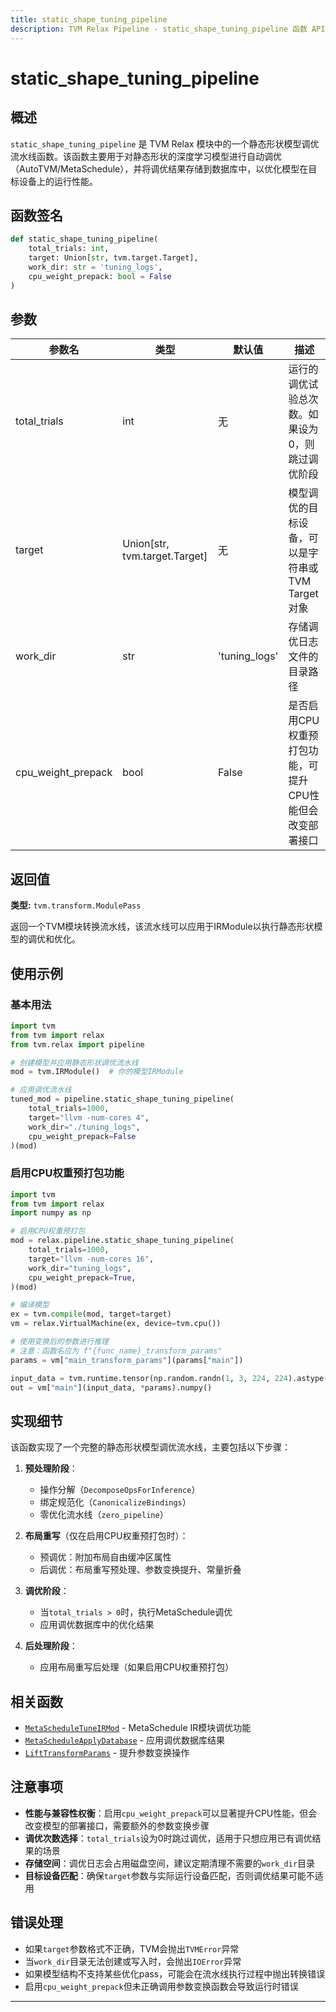 ```yaml
---
title: static_shape_tuning_pipeline
description: TVM Relax Pipeline - static_shape_tuning_pipeline 函数 API 文档
---
```


# static_shape_tuning_pipeline

## 概述

`static_shape_tuning_pipeline` 是 TVM Relax 模块中的一个静态形状模型调优流水线函数。该函数主要用于对静态形状的深度学习模型进行自动调优（AutoTVM/MetaSchedule），并将调优结果存储到数据库中，以优化模型在目标设备上的运行性能。

## 函数签名

```python
def static_shape_tuning_pipeline(
    total_trials: int, 
    target: Union[str, tvm.target.Target], 
    work_dir: str = 'tuning_logs', 
    cpu_weight_prepack: bool = False
)
```

## 参数

| 参数名 | 类型 | 默认值 | 描述 |
|--------|------|--------|------|
| total_trials | int | 无 | 运行的调优试验总次数。如果设为0，则跳过调优阶段 |
| target | Union[str, tvm.target.Target] | 无 | 模型调优的目标设备，可以是字符串或TVM Target对象 |
| work_dir | str | 'tuning_logs' | 存储调优日志文件的目录路径 |
| cpu_weight_prepack | bool | False | 是否启用CPU权重预打包功能，可提升CPU性能但会改变部署接口 |

## 返回值

**类型:** `tvm.transform.ModulePass`

返回一个TVM模块转换流水线，该流水线可以应用于IRModule以执行静态形状模型的调优和优化。

## 使用示例

### 基本用法

```python
import tvm
from tvm import relax
from tvm.relax import pipeline

# 创建模型并应用静态形状调优流水线
mod = tvm.IRModule()  # 你的模型IRModule

# 应用调优流水线
tuned_mod = pipeline.static_shape_tuning_pipeline(
    total_trials=1000,
    target="llvm -num-cores 4",
    work_dir="./tuning_logs",
    cpu_weight_prepack=False
)(mod)
```

### 启用CPU权重预打包功能

```python
import tvm
from tvm import relax
import numpy as np

# 启用CPU权重预打包
mod = relax.pipeline.static_shape_tuning_pipeline(
    total_trials=1000,
    target="llvm -num-cores 16",
    work_dir="tuning_logs",
    cpu_weight_prepack=True,
)(mod)

# 编译模型
ex = tvm.compile(mod, target=target)
vm = relax.VirtualMachine(ex, device=tvm.cpu())

# 使用变换后的参数进行推理
# 注意：函数名应为 f"{func_name}_transform_params"
params = vm["main_transform_params"](params["main"])

input_data = tvm.runtime.tensor(np.random.randn(1, 3, 224, 224).astype("float32"))
out = vm["main"](input_data, *params).numpy()
```

## 实现细节

该函数实现了一个完整的静态形状模型调优流水线，主要包括以下步骤：

1. **预处理阶段**：
   - 操作分解（`DecomposeOpsForInference`）
   - 绑定规范化（`CanonicalizeBindings`）
   - 零优化流水线（`zero_pipeline`）

2. **布局重写**（仅在启用CPU权重预打包时）：
   - 预调优：附加布局自由缓冲区属性
   - 后调优：布局重写预处理、参数变换提升、常量折叠

3. **调优阶段**：
   - 当`total_trials > 0`时，执行MetaSchedule调优
   - 应用调优数据库中的优化结果

4. **后处理阶段**：
   - 应用布局重写后处理（如果启用CPU权重预打包）

## 相关函数

- [`MetaScheduleTuneIRMod`](./metaschedule_tune_irmod.md) - MetaSchedule IR模块调优功能
- [`MetaScheduleApplyDatabase`](./metaschedule_apply_database.md) - 应用调优数据库结果
- [`LiftTransformParams`](./lift_transform_params.md) - 提升参数变换操作

## 注意事项

- **性能与兼容性权衡**：启用`cpu_weight_prepack`可以显著提升CPU性能，但会改变模型的部署接口，需要额外的参数变换步骤
- **调优次数选择**：`total_trials`设为0时跳过调优，适用于只想应用已有调优结果的场景
- **存储空间**：调优日志会占用磁盘空间，建议定期清理不需要的`work_dir`目录
- **目标设备匹配**：确保`target`参数与实际运行设备匹配，否则调优结果可能不适用

## 错误处理

- 如果`target`参数格式不正确，TVM会抛出`TVMError`异常
- 当`work_dir`目录无法创建或写入时，会抛出`IOError`异常
- 如果模型结构不支持某些优化pass，可能会在流水线执行过程中抛出转换错误
- 启用`cpu_weight_prepack`但未正确调用参数变换函数会导致运行时错误

---